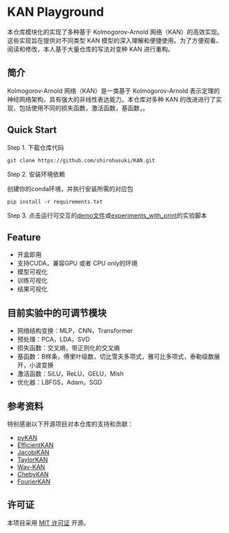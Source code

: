 # KAN Playground

本仓库模块化的实现了多种基于 Kolmogorov-Arnold 网络（KAN）的高效实现。这些实现旨在提供对不同类型 KAN 模型的深入理解和便捷使用。为了方便观看、阅读和修改，本人基于大量仓库的写法对变种 KAN 进行重构。

## 简介

Kolmogorov-Arnold 网络（KAN）是一类基于 Kolmogorov-Arnold 表示定理的神经网络架构，具有强大的非线性表达能力。本仓库对多种 KAN 的改进进行了实现，包括使用不同的损失函数，激活函数，基函数，。

## Quick Start

Step 1. 下载仓库代码
```
git clone https://github.com/shirohasuki/KAN.git
```

Step 2. 安装环境依赖

创建你的conda环境，并执行安装所需的对应包
```
pip install -r requirements.txt
```

Step 3. 点击运行可交互的[demo文件](https://github.com/shirohasuki/KAN/blob/master/demo/demo.ipynb)或[experiments_with_print](https://github.com/shirohasuki/KAN/blob/master/demo/experiments_with_print/)的实验脚本


## Feature
- 开盒即用
- 支持CUDA，兼容GPU 或者 CPU only的环境
- 模型可视化
- 训练可视化
- 结果可视化

## 目前实验中的可调节模块
- 网络结构变换：MLP，CNN，Transformer
- 预处理：PCA，LDA，SVD
- 损失函数：交叉熵，带正则化的交叉熵
- 基函数：B样条，傅里叶级数，切比雪夫多项式，雅可比多项式，泰勒级数展开，小波变换
- 激活函数：SiLU，ReLU，GELU，Mish
- 优化器：LBFGS，Adam，SGD



## 参考资料

特别感谢以下开源项目对本仓库的支持和贡献：

- [pyKAN](https://github.com/KindXiaoming/pykan)
- [EfficientKAN](https://github.com/Blealtan/efficient-kan)
- [JacobiKAN](https://github.com/SpaceLearner/JacobiKAN)
- [TaylorKAN](https://github.com/Muyuzhierchengse/TaylorKAN/)
- [Wav-KAN](https://github.com/zavareh1/Wav-KAN)
- [ChebyKAN](https://github.com/SynodicMonth/ChebyKAN)
- [FourierKAN](https://github.com/GistNoesis/FourierKAN/)

## 许可证

本项目采用 [MIT 许可证](LICENSE) 开源。